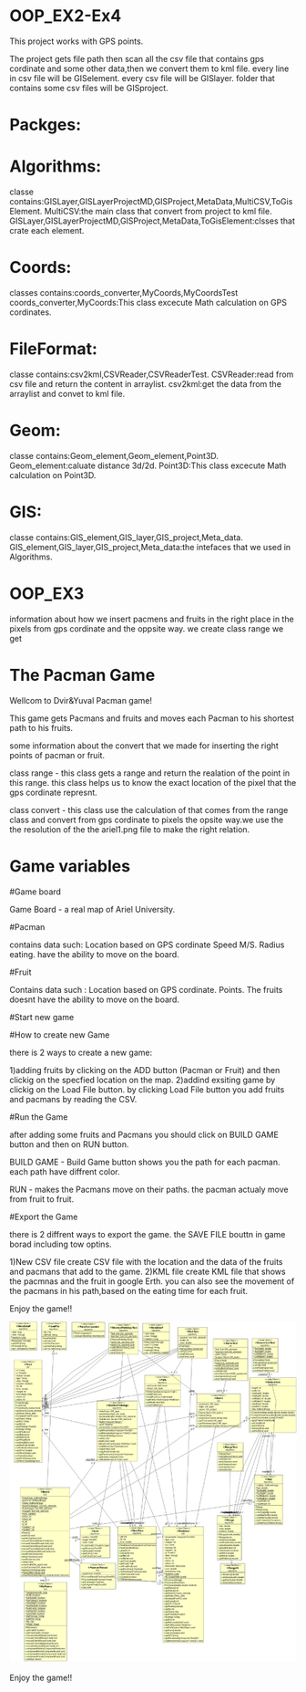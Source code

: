 # OOP_EX2-Ex4
This project works with GPS points.

The project gets file path then scan all the csv file that contains gps cordinate and some other data,then we convert them to kml file.
every line in csv file will be GISelement.
every csv file will be GISlayer.
folder that contains some csv files will be GISproject.

 

# Packges:

   # Algorithms:
   
   classe contains:GISLayer,GISLayerProjectMD,GISProject,MetaData,MultiCSV,ToGisElement.
   MultiCSV:the main class that convert from project to kml file.
   GISLayer,GISLayerProjectMD,GISProject,MetaData,ToGisElement:clsses that crate each element.
    
  # Coords:
   classes contains:coords_converter,MyCoords,MyCoordsTest
   coords_converter,MyCoords:This class excecute Math calculation on GPS cordinates.
   
  # FileFormat:
   classe contains:csv2kml,CSVReader,CSVReaderTest.
   CSVReader:read from csv file and return the content in arraylist.
   csv2kml:get the data from the arraylist and convet to kml file.
   
  # Geom:
   classe contains:Geom_element,Geom_element,Point3D.
   Geom_element:caluate distance 3d/2d.
   Point3D:This class excecute Math calculation on Point3D.
   
   # GIS:
   classe contains:GIS_element,GIS_layer,GIS_project,Meta_data.
   GIS_element,GIS_layer,GIS_project,Meta_data:the intefaces that we used in Algorithms.
    
    
    
    
  # OOP_EX3
  
  information about how we insert pacmens and fruits in the right place in the pixels from gps cordinate and the oppsite way.
  we create class range we get 
  
  
  
   # The Pacman Game

Wellcom to Dvir&Yuval Pacman game!

This game gets Pacmans and fruits and moves each Pacman to his shortest path to his fruits. 

some information about the convert that we made for inserting the right points of pacman or fruit.

class range - this class gets a range and return the realation of the point in this range.
              this class helps us to  know the exact location of the pixel that the gps cordinate represnt.
              
class convert - this class use the calculation of that comes from the range class and convert from gps cordinate to pixels 
                the opsite way.we use the the resolution of the the ariel1.png file to make the right relation.
                
              



# Game variables

  #Game board

Game Board - a real map of Ariel University.

  #Pacman

contains data such: 
Location based on GPS cordinate 
Speed M/S.
Radius eating.
have the ability to move on the board.

  #Fruit

Contains data such : 
Location based on GPS cordinate.
Points.
The fruits doesnt have the ability to move on the board.


  #Start new game

#How to create new Game

there is 2 ways to create a new game:

1)adding fruits by clicking on the ADD button (Pacman or Fruit) and then clickig on the specfied location on the map.
2)addind exsiting game by clickig on the Load File button.
  by clicking Load File button you add fruits and pacmans by reading the CSV.
  
  #Run the Game
  
  after adding some fruits and Pacmans you should click on BUILD GAME button and then on RUN button.
  
  BUILD GAME - Build Game button shows you the path for each pacman.
               each path have diffrent color.
               
  RUN - makes the Pacmans move on their paths.
        the pacman actualy move from fruit to fruit.
  
  
   #Export the Game
   
   there is 2 diffrent ways to export the game.
   the SAVE FILE bouttn in game borad including tow optins.
    
   1)New CSV file
     create CSV file with the location and the data of the fruits and pacmans that add to the game. 
   2)KML file
     create KML file that shows the pacmnas and the fruit in google Erth.
     you can also see the movement of the pacmans in his path,based on the eating time for each fruit.
      
      
   Enjoy the game!! 

<p><img src="https://github.com/yuvalamar75/Ex2-Ex4.1/blob/master/classDiagramEx3.jpg" alt="" /><br /> <br /> Enjoy the game!!</p>
    
    
               
